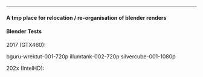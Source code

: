---

#### A tmp place for relocation / re-organisation of blender renders

#### Blender Tests

2017 (GTX460):

  bguru-wrektut-001-720p
  illumtank-002-720p
  silvercube-001-1080p

202x (IntelHD):
